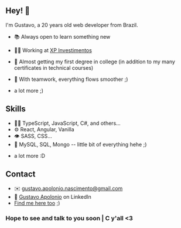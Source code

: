## Hey! 👋

I'm Gustavo, a 20 years old web developer from Brazil.

- 📚 Always open to learn something new

- 👨‍💻 Working at [XP Investimentos](https://www.xpi.com.br/)

- 🧭 Almost getting my first degree in college (in addition to my many certificates in technical courses)

- 👥 With teamwork, everything flows smoother ;)

* a lot more ;)

## Skills

- 👨‍💻 TypeScript, JavaScript, C#, and others...
- ⚙️ React, Angular, Vanilla
- 👁️ SASS, CSS...
- 💽 MySQL, SQL, Mongo -- little bit of everything hehe ;)

* a lot more :D

## Contact

- ✉️ [gustavo.apolonio.nascimento@gmail.com](gustavo.apolonio.nascimento@gmail.com)
- 💼 [Gustavo Apolonio](https://www.linkedin.com/in/gustavo-apolonio/?locale=en_US) on LinkedIn
- [Find me here too]('#') ;)

### Hope to see and talk to you soon | C y'all <3
